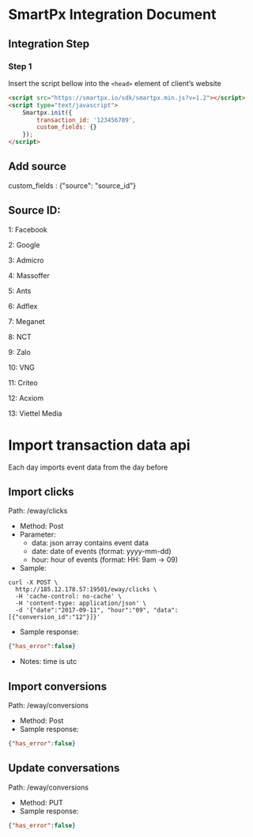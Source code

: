 # SmartPx Integration Document 

## Integration Step 
### Step 1
Insert the script bellow into the `<head>` element of client’s website
```html
<script src="https://smartpx.io/sdk/smartpx.min.js?v=1.2"></script>
<script type="text/javascript">
	Smartpx.init({
		transaction_id: '123456789',
		custom_fields: {}
	});
</script>
```
## Add source
custom_fields : {"source": "source_id"}

## Source ID:
1: Facebook

2: Google

3: Admicro

4: Massoffer

5: Ants

6: Adflex

7: Meganet

8: NCT

9: Zalo

10: VNG

11: Criteo

12: Acxiom

13: Viettel Media

# Import transaction data api
Each day imports event data from the day before
## Import clicks
Path: /eway/clicks
* Method: Post
* Parameter:
  - data: json array contains event data
  - date: date of events (format: yyyy-mm-dd)
  - hour: hour of events (format: HH: 9am -> 09)
* Sample:
```
curl -X POST \
  http://185.12.178.57:19501/eway/clicks \
  -H 'cache-control: no-cache' \
  -H 'content-type: application/json' \
  -d '{"date":"2017-09-11", "hour":"09", "data":[{"conversion_id":"12"}]}'
```
* Sample response: 
```json
{"has_error":false}
```
* Notes: time is utc

## Import conversions
Path: /eway/conversions
* Method: Post
* Sample response: 
```json
{"has_error":false}
```
## Update conversations
Path: /eway/conversions
* Method: PUT
* Sample response: 
```json
{"has_error":false}
```
